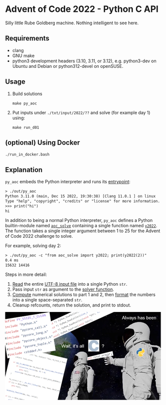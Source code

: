 # Advent of Code 2022 - Python C API

Silly little Rube Goldberg machine.
Nothing intelligent to see here.

## Requirements

- clang
- GNU make
- python3 development headers (3.10, 3.11, or 3.12), e.g. python3-dev on Ubuntu and Debian or python312-devel on openSUSE.

## Usage

1. Build solutions
    ```
    make py_aoc
    ```
2. Put inputs under `./txt/input/2022/??` and solve (for example day 1) using:
    ```
    make run_d01
    ```

## (optional) Using Docker

```
./run_in_docker.bash
```

## Explanation

`py_aoc` embeds the Python interpreter and runs its [entrypoint](./include/solutions_module.h#L237):
```
> ./out/py_aoc
Python 3.11.0 (main, Dec 15 2022, 19:30:38) [Clang 11.0.1 ] on linux
Type "help", "copyright", "credits" or "license" for more information.
>>> print("hi")
hi
```

In addition to being a normal Python interpreter, `py_aoc` defines a Python builtin-module named [`aoc_solve`](./include/solutions_module.h#L157-L163) containing a single function named [`y2022`](./include/solutions_module.h#L141-L146).
The function takes a single integer argument between 1 to 25 for the Advent of Code 2022 challenge to solve.

For example, solving day 2:
```
> ./out/py_aoc -c "from aoc_solve import y2022; print(y2022(2))"
0.4 ms
15632 14416
```

Steps in more detail:
1. [Read](./include/solutions_module.h#L109) the entire [UTF-8 input file](./txt/input/2022/02) into a single Python `str`.
2. Pass input `str` as argument to the [solver function](./include/solutions_module.h#L37:L38).
3. [Compute](./include/d02.h#L24-L56) numerical solutions to part 1 and 2, then [format](./include/d02.h#L58) the numbers into a single space-separated `str`.
4. Cleanup refcounts, return the solution, and print to stdout.

![](./haha.png)
